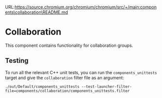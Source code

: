 URL:https://source.chromium.org/chromium/chromium/src/+/main:components\collaboration\README.md
# Collaboration

This component contains functionality for collaboration groups.

## Testing

To run all the relevant C++ unit tests, you can run the `components_unittests`
target and give the `collaboration` filter file as an argument:

```
./out/Default/components_unittests --test-launcher-filter-file=components/collaboration/components_unittests.filter
```
